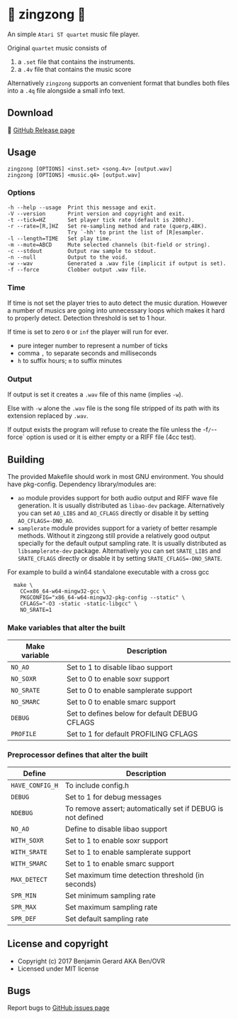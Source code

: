 # :musical_note: zingzong :musical_note:

An simple `Atari ST quartet` music file player.

Original `quartet` music consists of

  1. a `.set` file that contains the instruments.
  2. a `.4v` file  that contains the music score

Alternatively `zingzong` supports an convenient format that bundles both files into a `.4q` file alongside a small info text.

## Download

:floppy_disk: [GitHub Release page](https://github.com/benjihan/zingzong/releases)

## Usage

    zingzong [OPTIONS] <inst.set> <song.4v> [output.wav]
    zingzong [OPTIONS] <music.q4> [output.wav]

### Options
    -h --help --usage  Print this message and exit.
    -V --version       Print version and copyright and exit.
    -t --tick=HZ       Set player tick rate (default is 200hz).
    -r --rate=[R,]HZ   Set re-sampling method and rate (querp,48K).
                       Try `-hh' to print the list of [R]esampler.
    -l --length=TIME   Set play time.
    -m --mute=ABCD     Mute selected channels (bit-field or string).
    -c --stdout        Output raw sample to stdout.
    -n --null          Output to the void.
    -w --wav           Generated a .wav file (implicit if output is set).
    -f --force         Clobber output .wav file.

### Time

If time is not set the player tries to auto detect the music duration. However a number of musics are going into unnecessary loops which makes it hard to properly detect. Detection threshold is set to 1 hour.

If time is set to zero `0` or `inf` the player will run for ever.

  * pure integer number to represent a number of ticks
  * comma `,` to separate seconds and milliseconds
  * `h` to suffix hours; `m` to suffix minutes

### Output

If output is set it creates a `.wav` file of this name (implies `-w`).

Else with `-w` alone the `.wav` file is the song file stripped of
its path with its extension replaced by `.wav`.

If output exists the program will refuse to create the file unless the -f`/`--force` option is used or it is either empty or a RIFF file (4cc test).

## Building

The provided Makefile should work in most GNU environment. You should have pkg-config. Dependency library/modules are:
  * `ao` module provides support for both audio output and RIFF wave file generation. It is usually distributed as `libao-dev` package. Alternatively you can set `AO_LIBS` and `AO_CFLAGS` directly or disable it by setting `AO_CFLAGS=-DNO_AO`.
  * `samplerate` module provides support for a variety of better resample methods. Without it zingzong still provide a relatively good output specially for the default output sampling rate. It is usually distributed as `libsamplerate-dev` package. Alternatively you can set `SRATE_LIBS` and `SRATE_CFLAGS` directly or disable it by setting `SRATE_CFLAGS=-DNO_SRATE`.


For example to build a win64 standalone executable with a cross gcc

      make \
        CC=x86_64-w64-mingw32-gcc \
        PKGCONFIG="x86_64-w64-mingw32-pkg-config --static" \
        CFLAGS="-O3 -static -static-libgcc" \
        NO_SRATE=1

### Make variables that alter the built

 | Make variable |                        Description                         |
 |---------------|------------------------------------------------------------|
 | `NO_AO`       | Set to 1 to disable libao support                          |
 | `NO_SOXR`     | Set to 0 to enable soxr support                            |
 | `NO_SRATE`    | Set to 0 to enable samplerate support                      |
 | `NO_SMARC`    | Set to 0 to enable smarc support                           |
 | `DEBUG`       | Set to defines below for default DEBUG CFLAGS              |
 | `PROFILE`     | Set to 1 for default PROFILING CFLAGS                      |


### Preprocessor defines that alter the built

 |     Define    |                        Description                         |
 |---------------|------------------------------------------------------------|
 |`HAVE_CONFIG_H`|To include config.h                                         |
 | `DEBUG`       |Set to 1 for debug messages                                 |
 | `NDEBUG`      |To remove assert; automatically set if DEBUG is not defined |
 | `NO_AO`       |Define to disable libao support                             |
 | `WITH_SOXR`   |Set to 1 to enable soxr support                             |
 | `WITH_SRATE`  |Set to 1 to enable samplerate support                       |
 | `WITH_SMARC`  |Set to 1 to enable smarc support                            |
 | `MAX_DETECT`  |Set maximum time detection threshold (in seconds)           |
 | `SPR_MIN`     |Set minimum sampling rate                                   |
 | `SPR_MAX`     |Set maximum sampling rate                                   |
 | `SPR_DEF`     |Set default sampling rate                                   |

## License and copyright

  * Copyright (c) 2017 Benjamin Gerard AKA Ben/OVR
  * Licensed under MIT license

## Bugs

  Report bugs to [GitHub issues page](https://github.com/benjihan/zingzong/issues)
